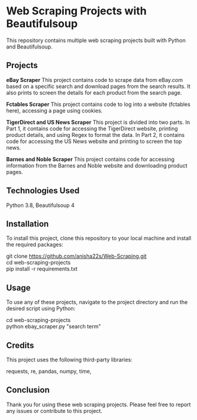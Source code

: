 # **Web Scraping Projects with Beautifulsoup**

This repository contains multiple web scraping projects built with Python and Beautifulsoup.

## **Projects**

**eBay Scraper**
This project contains code to scrape data from eBay.com based on a specific search and download pages from the search results. It also prints to screen the details for each product from the search page.

**Fctables Scraper**
This project contains code to log into a website (fctables here), accessing a page using cookies.

**TigerDirect and US News Scraper**
This project is divided into two parts. In Part 1, it contains code for accessing the TigerDirect website, printing product details, and using Regex to format the data. In Part 2, it contains code for accessing the US News website and printing to screen the top news.

**Barnes and Noble Scraper**
This project contains code for accessing information from the Barnes and Noble website and downloading product pages.

## **Technologies Used**

Python 3.8,
Beautifulsoup 4

## **Installation**

To install this project, clone this repository to your local machine and install the required packages:

git clone https://github.com/anisha22s/Web-Scraping.git  
cd web-scraping-projects  
pip install -r requirements.txt  

## **Usage**

To use any of these projects, navigate to the project directory and run the desired script using Python:

cd web-scraping-projects  
python ebay_scraper.py "search term"  


## **Credits**

This project uses the following third-party libraries:

requests,
re,
pandas,
numpy,
time,

## **Conclusion**

Thank you for using these web scraping projects. Please feel free to report any issues or contribute to this project.
